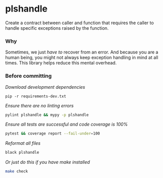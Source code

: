 # plshandle
Create a contract between caller and function that requires the caller to handle specific
exceptions raised by the function.

### Why
Sometimes, we just _have to_ recover from an error. And because you are a human being, you might not
always keep exception handling in mind at all times. This library helps reduce this mental overhead.

### Before committing

_Download development dependencies_
```
pip -r requirements-dev.txt
```
_Ensure there are no linting errors_
```sh
pylint plshandle && mypy -p plshandle
```
_Ensure all tests are successful and code coverage is 100%_
```sh
pytest && coverage report --fail-under=100
```
_Reformat all files_
```sh
black plshandle
```
_Or just do this if you have make installed_
```sh
make check
```
